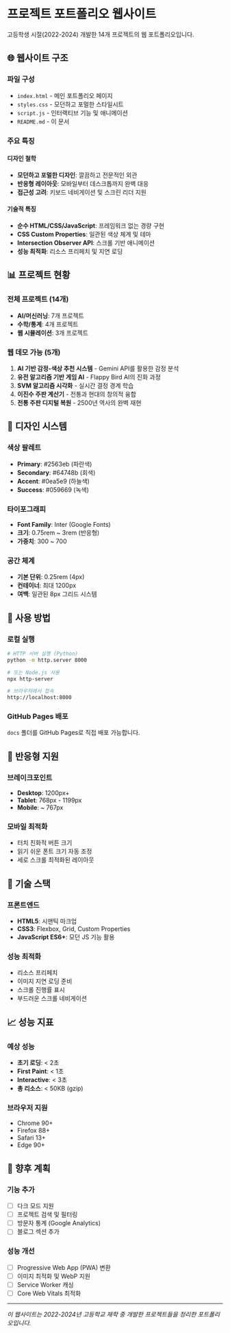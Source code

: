 # 프로젝트 포트폴리오 웹사이트

고등학생 시절(2022-2024) 개발한 14개 프로젝트의 웹 포트폴리오입니다.

## 🌐 웹사이트 구조

### 파일 구성
- `index.html` - 메인 포트폴리오 페이지
- `styles.css` - 모던하고 포멀한 스타일시트
- `script.js` - 인터랙티브 기능 및 애니메이션
- `README.md` - 이 문서

### 주요 특징

#### 디자인 철학
- **모던하고 포멀한 디자인**: 깔끔하고 전문적인 외관
- **반응형 레이아웃**: 모바일부터 데스크톱까지 완벽 대응
- **접근성 고려**: 키보드 네비게이션 및 스크린 리더 지원

#### 기술적 특징
- **순수 HTML/CSS/JavaScript**: 프레임워크 없는 경량 구현
- **CSS Custom Properties**: 일관된 색상 체계 및 테마
- **Intersection Observer API**: 스크롤 기반 애니메이션
- **성능 최적화**: 리소스 프리페치 및 지연 로딩

## 📊 프로젝트 현황

### 전체 프로젝트 (14개)
- **AI/머신러닝**: 7개 프로젝트
- **수학/통계**: 4개 프로젝트  
- **웹 시뮬레이션**: 3개 프로젝트

### 웹 데모 가능 (5개)
1. **AI 기반 감정-색상 추천 시스템** - Gemini API를 활용한 감정 분석
2. **유전 알고리즘 기반 게임 AI** - Flappy Bird AI의 진화 과정
3. **SVM 알고리즘 시각화** - 실시간 결정 경계 학습
4. **이진수 주판 계산기** - 전통과 현대의 창의적 융합
5. **전통 주판 디지털 복원** - 2500년 역사의 완벽 재현

## 🎨 디자인 시스템

### 색상 팔레트
- **Primary**: #2563eb (파란색)
- **Secondary**: #64748b (회색)
- **Accent**: #0ea5e9 (하늘색)
- **Success**: #059669 (녹색)

### 타이포그래피
- **Font Family**: Inter (Google Fonts)
- **크기**: 0.75rem ~ 3rem (반응형)
- **가중치**: 300 ~ 700

### 공간 체계
- **기본 단위**: 0.25rem (4px)
- **컨테이너**: 최대 1200px
- **여백**: 일관된 8px 그리드 시스템

## 🚀 사용 방법

### 로컬 실행
```bash
# HTTP 서버 실행 (Python)
python -m http.server 8000

# 또는 Node.js 사용
npx http-server

# 브라우저에서 접속
http://localhost:8000
```

### GitHub Pages 배포
`docs` 폴더를 GitHub Pages로 직접 배포 가능합니다.

## 📱 반응형 지원

### 브레이크포인트
- **Desktop**: 1200px+
- **Tablet**: 768px - 1199px  
- **Mobile**: ~ 767px

### 모바일 최적화
- 터치 친화적 버튼 크기
- 읽기 쉬운 폰트 크기 자동 조정
- 세로 스크롤 최적화된 레이아웃

## 🔧 기술 스택

### 프론트엔드
- **HTML5**: 시맨틱 마크업
- **CSS3**: Flexbox, Grid, Custom Properties
- **JavaScript ES6+**: 모던 JS 기능 활용

### 성능 최적화
- 리소스 프리페치
- 이미지 지연 로딩 준비
- 스크롤 진행률 표시
- 부드러운 스크롤 네비게이션

## 📈 성능 지표

### 예상 성능
- **초기 로딩**: < 2초
- **First Paint**: < 1초
- **Interactive**: < 3초
- **총 리소스**: < 50KB (gzip)

### 브라우저 지원
- Chrome 90+
- Firefox 88+  
- Safari 13+
- Edge 90+

## 🎯 향후 계획

### 기능 추가
- [ ] 다크 모드 지원
- [ ] 프로젝트 검색 및 필터링
- [ ] 방문자 통계 (Google Analytics)
- [ ] 블로그 섹션 추가

### 성능 개선
- [ ] Progressive Web App (PWA) 변환
- [ ] 이미지 최적화 및 WebP 지원
- [ ] Service Worker 캐싱
- [ ] Core Web Vitals 최적화

---

*이 웹사이트는 2022-2024년 고등학교 재학 중 개발한 프로젝트들을 정리한 포트폴리오입니다.*
